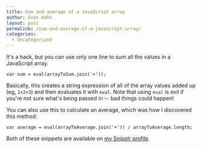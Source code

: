 ```yaml
---
title: Sum and average of a JavaScript array
author: Evan Hahn
layout: post
permalink: /sum-and-average-of-a-javascript-array/
categories:
  - Uncategorized
---
```

It's a hack, but you can use only one line to sum all the values in a JavaScript array.

    var sum = eval(arrayToSum.join('+'));
    

Basically, this creates a string expression of all of the array values added up (eg, `1+2+3`) and then evaluates it with `eval`. Note that using `eval` is evil if you're not sure what's being passed in -- bad things could happen!

You can also use this to calculate an average, which was how I discovered this method:

    var average = eval(arrayToAverage.join('+')) / arrayToAverage.length;
    

Both of these snippets are available on [my Snipplr profile][1].

 [1]: http://snipplr.com/users/EvanHahn/
